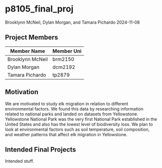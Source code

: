 p8105_final_proj
================
Brooklynn McNeil, Dylan Morgan, and Tamara Pichardo
2024-11-08

## Project Members

| Member Name      | Member Uni |
|------------------|------------|
| Brooklynn McNeil | brm2150    |
| Dylan Morgan     | dcm2192    |
| Tamara Pichardo  | tp2879     |

## Motivation

We are motivated to study elk migration in relation to different
environmental factors. We found this data by researching information
related to national parks and landed on datasets from Yellowstone.
Yellowstone National Park was the very first National Park established
in the United States and also has the lowest level of biodiversity loss.
We plan to look at environmental factors such as soil temperature, soil
composition, and weather patterns that affect elk migration in
Yellowstone.

## Intended Final Projects

Intended stuff.
